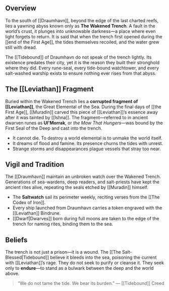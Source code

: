 ## Overview

To the south of [[Draumhavn]], beyond the edge of the last charted reefs, lies a yawning abyss known only as **The Wakened Trench**. A fault in the world’s crust, it plunges into unknowable darkness—a place where even light forgets to return. It is said that when the trench first opened during the [[end of the First Age]], the tides themselves recoiled, and the water grew still with dread.

  
The [[Tidebound]] of Draumhavn do not speak of the trench lightly. Its existence predates their city, yet it is the reason they built their stronghold where they did. Every rune-seal, every tide-bound watchtower, and every salt-washed warship exists to ensure nothing ever rises from that abyss.

## The [[Leviathan]] Fragment

Buried within the Wakened Trench lies a **corrupted fragment of [[Leviathan]]**, the Great Elemental of the Sea. During the final days of [[the First Age]], [[Muradin]] carved this piece of [[Leviathan]]’s essence away after it was tainted by [[Ishna]]. The fragment—referred to in ancient dwarven runes as **Ul'Morrak**, or *the Maw That Hungers*—was bound by the First Seal of the Deep and cast into the trench.

- It cannot die. To destroy a world elemental is to unmake the world itself.
- It dreams of flood and famine. Its presence churns the tides with unrest.
- Strange storms and disappearances plague vessels that stray too near.

## Vigil and Tradition

The [[Draumhavn]] maintain an unbroken watch over the Wakened Trench. Generations of sea-wardens, deep readers, and salt-priests have kept the ancient rites alive, repeating the seals etched by [[Muradin]] himself.

- The **Saltwatch** sail its perimeter weekly, reciting verses from the [[The Codex of Iron]].
- Every ship launched from Draumhavn carries a token engraved with the [[Leviathan]] Bindrune.
- [[Dwarf|Dwarves]] born during full moons are taken to the edge of the trench for naming rites, binding them to the sea.

## Beliefs

The trench is not just a prison—it is a wound. The [[The Salt-Blessed|Tidebound]] believe it bleeds into the sea, poisoning the current with [[Leviathan]]’s rage. They do not seek to purify or cleanse it. They seek only to **endure**—to stand as a bulwark between the deep and the world above.

> “We do not tame the tide. We bear its burden.” — [[Tidebound]] Creed
